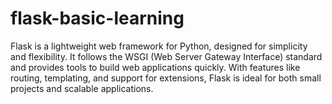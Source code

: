 # flask-basic-learning
Flask is a lightweight web framework for Python, designed for simplicity and flexibility. It follows the WSGI (Web Server Gateway Interface) standard and provides tools to build web applications quickly. With features like routing, templating, and support for extensions, Flask is ideal for both small projects and scalable applications.
